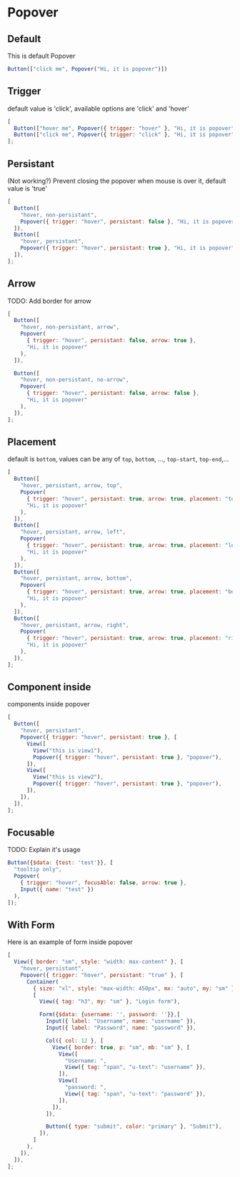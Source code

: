 # Popover

## Default

This is default Popover

```js
Button(["click me", Popover("Hi, it is popover")])

```

## Trigger

default value is 'click', available options are 'click' and 'hover'

```js
[
  Button(["hover me", Popover({ trigger: "hover" }, "Hi, it is popover")]),
  Button(["click me", Popover({ trigger: "click" }, "Hi, it is popover")]),
];
```

## Persistant

(Not working?) Prevent closing the popover when mouse is over it, default value is 'true'

```js
[
  Button([
    "hover, non-persistant",
    Popover({ trigger: "hover", persistant: false }, "Hi, it is popover"),
  ]),
  Button([
    "hover, persistant",
    Popover({ trigger: "hover", persistant: true }, "Hi, it is popover"),
  ]),
];
```

## Arrow
TODO: Add border for arrow

```js
[
  Button([
    "hover, non-persistant, arrow",
    Popover(
      { trigger: "hover", persistant: false, arrow: true },
      "Hi, it is popover"
    ),
  ]),

  Button([
    "hover, non-persistant, no-arrow",
    Popover(
      { trigger: "hover", persistant: false, arrow: false },
      "Hi, it is popover"
    ),
  ]),
];
```

## Placement

default is `bottom`, values can be any of `top`, `bottom`, ..., `top-start`, `top-end`,...

```js
[
  Button([
    "hover, persistant, arrow, top",
    Popover(
      { trigger: "hover", persistant: true, arrow: true, placement: "top" },
      "Hi, it is popover"
    ),
  ]),
  Button([
    "hover, persistant, arrow, left",
    Popover(
      { trigger: "hover", persistant: true, arrow: true, placement: "left" },
      "Hi, it is popover"
    ),
  ]),
  Button([
    "hover, persistant, arrow, bottom",
    Popover(
      { trigger: "hover", persistant: true, arrow: true, placement: "bottom" },
      "Hi, it is popover"
    ),
  ]),
  Button([
    "hover, persistant, arrow, right",
    Popover(
      { trigger: "hover", persistant: true, arrow: true, placement: "right" },
      "Hi, it is popover"
    ),
  ]),
];
```

## Component inside

components inside popover

```js
[
  Button([
    "hover, persistant",
    Popover({ trigger: "hover", persistant: true }, [
      View([
        View("this is view1"),
        Popover({ trigger: "hover", persistant: true }, "popover"),
      ]),
      View([
        View("this is view2"),
        Popover({ trigger: "hover", persistant: true }, "popover"),
      ]),
    ]),
  ]),
];
```

## Focusable

TODO: Explain it's usage

```js
Button({$data: {test: 'test'}}, [
  "tooltip only",
  Popover(
    { trigger: "hover", focusAble: false, arrow: true },
    Input({ name: "test" })
  ),
]);
```

## With Form

Here is an example of form inside popover

```js
[
  View({ border: "sm", style: "width: max-content" }, [
    "hover, persistant",
    Popover({ trigger: "hover", persistant: "true" }, [
      Container(
        { size: "xl", style: "max-width: 450px", mx: "auto", my: "sm" },
        [
          View({ tag: "h3", my: "sm" }, "Login form"),

          Form({$data: {username: '', password: ''}},[
            Input({ label: "Username", name: "username" }),
            Input({ label: "Password", name: "password" }),

            Col({ col: 12 }, [
              View({ border: true, p: "sm", mb: "sm" }, [
                View([
                  "Username: ",
                  View({ tag: "span", "u-text": "username" }),
                ]),
                View([
                  "password: ",
                  View({ tag: "span", "u-text": "password" }),
                ]),
              ]),
            ]),

            Button({ type: "submit", color: "primary" }, "Submit"),
          ]),
        ]
      ),
    ]),
  ]),
];
```
